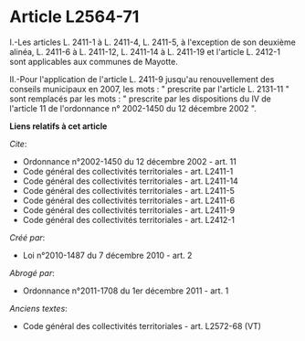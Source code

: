# Article L2564-71

I.-Les articles L. 2411-1 à L. 2411-4, L. 2411-5, à l'exception de son deuxième alinéa, L. 2411-6 à L. 2411-12, L. 2411-14 à
L. 2411-19 et l'article L. 2412-1 sont applicables aux communes de Mayotte. 

II.-Pour l'application de l'article L. 2411-9 jusqu'au renouvellement des conseils municipaux en 2007, les mots : " prescrite
par l'article L. 2131-11 " sont remplacés par les mots : " prescrite par les dispositions du IV de l'article 11 de
l'ordonnance n° 2002-1450 du 12 décembre 2002 ".

**Liens relatifs à cet article**

_Cite_:

  - Ordonnance n°2002-1450 du 12 décembre 2002 - art. 11
  - Code général des collectivités territoriales - art. L2411-1
  - Code général des collectivités territoriales - art. L2411-14
  - Code général des collectivités territoriales - art. L2411-5
  - Code général des collectivités territoriales - art. L2411-6
  - Code général des collectivités territoriales - art. L2411-9
  - Code général des collectivités territoriales - art. L2412-1

_Créé par_:

  - Loi n°2010-1487 du 7 décembre 2010 - art. 2

_Abrogé par_:

  - Ordonnance n°2011-1708 du 1er décembre 2011 - art. 1

_Anciens textes_:

  - Code général des collectivités territoriales - art. L2572-68 (VT)
